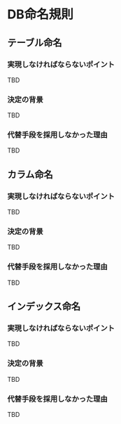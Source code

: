 # DB命名規則

## テーブル命名

### 実現しなければならないポイント
TBD

### 決定の背景
TBD

### 代替手段を採用しなかった理由
TBD

## カラム命名

### 実現しなければならないポイント
TBD

### 決定の背景
TBD

### 代替手段を採用しなかった理由
TBD

## インデックス命名

### 実現しなければならないポイント
TBD

### 決定の背景
TBD

### 代替手段を採用しなかった理由
TBD